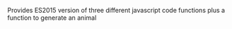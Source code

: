 Provides ES2015 version of three different javascript code functions plus a function to generate an animal
